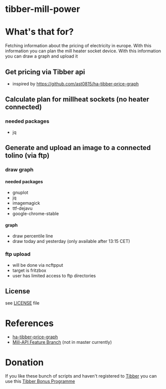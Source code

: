 # tibber-mill-power

# What's that for?
Fetching information about the pricing of electricity in europe.
With this information you can plan the mill heater socket device.
With this information you can draw a graph and upload it

## Get pricing via Tibber api
* inspired by https://github.com/ast0815/ha-tibber-price-graph

## Calculate plan for millheat sockets (no heater connected)
### needed packages
* jq

## Generate and upload an image to a connected tolino (via ftp)
### draw graph
#### needed packages
* gnuplot
* jq 
* imagemagick 
* ttf-dejavu
* google-chrome-stable
#### graph
* draw percentile line
* draw today and yesterday (only available after 13:15 CET)

### ftp upload
* will be done via ncftpput
* target is fritzbox
* user has limited access to ftp directories

## License
see [LICENSE](LICENSE) file

# References
* [ha-tibber-price-graph](https://github.com/ast0815/ha-tibber-price-graph)
* [Mill-API Feature Branch](https://github.com/Mill-International-AS/Generation_3_REST_API/tree/release_0x220727_heaters) (not in master currently)

# Donation
If you like these bunch of scripts and haven't registered to [Tibber](https://tibber.com/)
you can use this [Tibber Bonus Programme](https://invite.tibber.com/o2g0anwr)